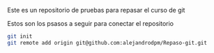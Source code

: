  Este es un repositorio de pruebas para repasar el curso de git

 Estos son los psasos a seguir para conectar el repositorio

 ```sh
 git init
 git remote add origin git@github.com:alejandrodpm/Repaso-git.git



 ```